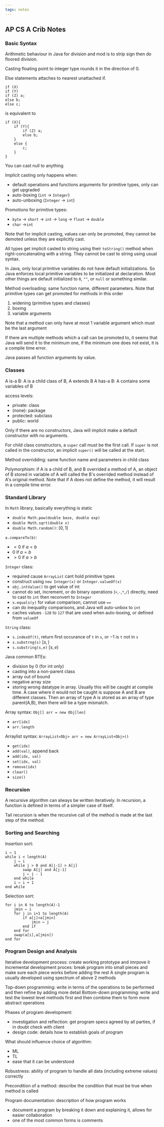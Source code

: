 ```yaml
---
tags: notes
---
```


## AP CS A Crib Notes

### Basic Syntax

Arithmetic behaviour in Java for division and mod is to strip sign then do floored division.

Casting floating point to integer type rounds it in the direction of 0.

Else statements attaches to nearest unattached if.
```
if (X)
if (Y)
if (Z) a;
else b;
else c;
```
is equivalent to
```
if (X){
    if (Y){
        if (Z) a;
        else b;
    }
    else {
    	c;
    }
}
```
You can cast null to anything

Implicit casting only happens when:

- default operations and functions arguments for primitive types, only can get upgraded
- auto-boxing (`int` → `Integer`)
- auto-unboxing (`Integer` → `int`)

Promotions for primitive types:

- `byte` → `short` → `int` → `long` → `float` → `double`
- `char` →`int`

Note that for implicit casting, values can only be promoted, they cannot be demoted unless they are explicitly cast.

All types get implicit casted to string using their `toString()` method when right-concatenating with a string. They cannot be cast to string using usual syntax.

In Java, only local primitive variables do not have default initializations. So Java enforces local primitive variables to be initialized at declaration. Most other things are default initialized to `0`, `""`, or `null` or something similar.

Method overloading: same function name, different parameters. Note that primitive types can get promoted for methods in this order

1. widening (primitive types and classes)
2. boxing
3. variable arguments

Note that a method can only have at most 1 variable argument which must be the last argument

If there are multiple methods which a call can be promoted to, it seems that Java will send it to the minimum one, if the minimum one does not exist, it is a compile time error.

Java passes all function arguments by value.

### Classes

A is-a B: A is a child class of B, A extends B
A has-a B: A contains some variables of B

access levels:
- private: class
- (none): package
- protected: subclass
- public: world

Only if there are no constructors, Java will implicit make a default constructor with no arguments.

For child class constructors, a `super` call must be the first call. If `super` is not called in the constructor, an implicit `super()` will be called at the start.

Method overridding: same function name and parameters in child class

Polymorphism: if A is a child of B, and B overrided a method of A, an object of B stored in variable of A will called the B's overrided method instead of A's original method. Note that if A does not define the method, it will result in a compile time error.

### Standard Library

In `Math` library, basically everything is static
- `double Math.pow(double base, double exp)`
- `double Math.sqrt(double x)`
- `double Math.random()`: $[0,1]$

`a.compareTo(b)`:

- $<0$ if $a<b$
- $0$ if $a=b$
- $>0$ if $a>b$

`Integer` class:

- required cause `ArrayList` cant hold primitive types
- construct using `new Integer(x)` or `Integer.valueOf(x)`
- `obj.intValue()` to get value of int
- cannot do set, increment, or do binary operations (`+`,`-`,`*`,`/`) directly, need to cast to `int` then reconvert to `Integer`
- `x.equals(y)` for value comparison, cannot use `==`
- can do inequality comparisons, and Java will auto-unbox to `int`
- caches values `-128` to `127` that are used when auto-boxing, or defined from `valueOf`

`String` class:

- `s.indexOf(t)`, return first occurance of `t` in `s`, or $-1$ is `t` not in `s`
- `s.substrng(s)` $[s,)$
- `s.substring(s,e)` $[s,e)$

Java common RTEs:

- division by 0 (for int only)
- casting into a non-parent class
- array out of bound
- negative array size
- storing wrong datatype in array. Usually this will be caught at compile time. A case where it would not be caught is suppose A and B are different classes. Then an array of type A is stored as an array of type parent(A,B), then there will be a type mismatch.

Array syntax: `Obj[] arr = new Obj[len]`

- `arr[idx]`
- `arr.length`

Arraylist syntax: `ArrayList<Obj> arr = new ArrayList<Obj>()`
- `get(idx)`
- `add(val)`, append back
- `add(idx, val)`
- `set(idx, val)`
- `remove(idx)`
- `clear()`
- `size()`

### Recursion

A recursive algorithm can always be written iteratively. In recursion, a function is defined in terms of a simpler case of itself.

Tail recursion is when the recursive call of the method is made at the last step of the method.

### Sorting and Searching

Insertion sort:

```
i ← 1
while i < length(A)
    j ← i
    while j > 0 and A[j-1] > A[j]
        swap A[j] and A[j-1]
        j ← j - 1
    end while
    i ← i + 1
end while
```

Selection sort:

```
for i in 0 to length(A)-1
    jmin ← i
    for j in i+1 to length(A)	
    	if a[j]<a[jmin]
    		jmin ← j
    	end if
    end for
    swap(a[i],a[jmin])
end for
```

### Program Design and Analysis

Iterative development process: create working prototype and imrpove it
Incremental development proces: break program into small pieces and make sure each piece works before adding the rest
A single program is usually developed using spectrum of above 2 methods

Top-down programming: write in terms of the operations to be performed and then refine by adding more detail
Bottom-down programming: write and test the lowest level methods first and then combine them to form more abstract operations

Phases of program development:

- investigation and reflection: get program specs agreed by all parties, if in doubt check with client
- design code: details how to establish goals of program

What should influence choice of algorithm:

- ML
- TL
- ease that it can be understood

Robustness: ability of program to handle all data (including extreme values) correctly

Precondition of a method: describe the condition that must be true when method is called

Program documentation: description of how program works

- document a program by breaking it down and explaining it, allows for easier collaboration
- one of the most common forms is comments

